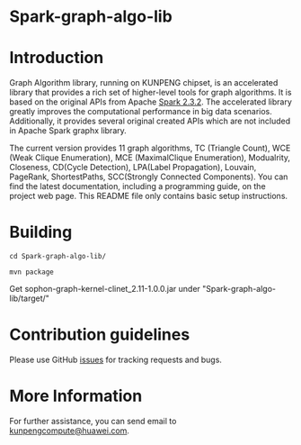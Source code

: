 # Spark-graph-algo-lib



Introduction
============

Graph Algorithm library, running on KUNPENG chipset, is an accelerated library that provides a rich set of higher-level tools for graph algorithms. It is based on the original APIs from Apache  [Spark 2.3.2](https://github.com/apache/spark/tree/v2.3.2). The accelerated library greatly improves the computational performance in big data scenarios. Additionally, it provides several original created APIs which are not included in Apache Spark graphx library.

The current version provides 11 graph algorithms, TC (Triangle Count), WCE (Weak Clique Enumeration), MCE (MaximalClique Enumeration), Modualrity, Closeness, CD(Cycle Detection), LPA(Label Propagation), Louvain, PageRank, ShortestPaths, SCC(Strongly Connected Components). You can find the latest documentation, including a programming guide, on the project web page. This README file only contains basic setup instructions.





Building
========

    cd Spark-graph-algo-lib/
 
    mvn package

 
 Get sophon-graph-kernel-clinet_2.11-1.0.0.jar under "Spark-graph-algo-lib/target/"
 


Contribution guidelines
========

Please use GitHub [issues](https://github.com/kunpengcompute/Spark-graph-algo-lib/issues) for tracking requests and bugs.

More Information
========

For further assistance, you can send email to kunpengcompute@huawei.com.
